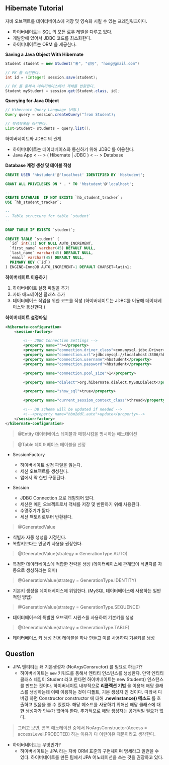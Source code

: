 
## Hibernate Tutorial
자바 오브젝트를 데이터베이스에 저장 및 영속화 시킬 수 있는 프레임워크이다. 
* 하이버네이트는 SQL 의 모든 로우 레벨을 다루고 있다.
* 개발함에 있어서 JDBC 코드를 최소화한다.
* 하이버네이트는 ORM 을 제공한다.

__Saving a Java Object With Hibernate__
```java
Student student = new Student("홍", "길동", "hong@gmail.com")

// PK 를 리턴한다.
int id = (Integer) session.save(student); 

// PK 를 통해서 데이터베이스에서 객체를 반환한다.
Student myStudent = session.get(Student.class, id);
```

__Querying for Java Object__
```java
// Hibernate Query Language (HQL)
Query query = session.createQuery("from Student);

// 학생목록을 리턴한다.
List<Student> students = query.list();
```

하이버네이트와 JDBC 의 관계
* 하이버네이트는 데이터베이스와 통신하기 위해 JDBC 를 이용한다.
* Java App < -- > ( Hibernate | JDBC ) < -- > Database

__Database 계정 생성 및 테이블 작성__
```sql
CREATE USER 'hbstudent'@'localhost' IDENTIFIED BY 'hbstudent';

GRANT ALL PRIVILEGES ON * . * TO 'hbstudent'@'localhost';

-- 
CREATE DATABASE  IF NOT EXISTS `hb_student_tracker`;
USE `hb_student_tracker`;

--
-- Table structure for table `student`
--

DROP TABLE IF EXISTS `student`;

CREATE TABLE `student` (
  `id` int(11) NOT NULL AUTO_INCREMENT,
  `first_name` varchar(45) DEFAULT NULL,
  `last_name` varchar(45) DEFAULT NULL,
  `email` varchar(45) DEFAULT NULL,
  PRIMARY KEY (`id`)
) ENGINE=InnoDB AUTO_INCREMENT=1 DEFAULT CHARSET=latin1;
```

__하이버네이트 이용하기__
1. 하이버네이트 설정 파일을 추가
2. 자바 애노테이션 클래스 추가
3. 데이터베이스 작업을 위한 코드를 작성
(하이버네이트는 JDBC를 이용해 데이터베이스와 통신한다.)

__하이버네이트 설정파일__
```xml
<hibernate-configuration>
    <session-factory>

        <!-- JDBC Connection Settings -->
        <property name=""></property>
        <property name="connection.driver_class">com.mysql.jdbc.Driver</property>
        <property name="connection.url">jdbc:mysql://localohost:3306/hb_student_tracker?useSSL=false&serverTimezone=UTC</property>
        <property name="connection.username">hbstudent</property>
        <property name="connection.password">hbstudent</property>

        <property name="connection.pool_size">1</property>

        <property name="dialect">org.hibernate.dialect.MySQLDialect</property>

        <property name="show_sql">true</property>

        <property name="current_session_context_class">thread</property>

        <!-- DB schema will be updated if needed -->
        <!--<property name="hbm2ddl.auto">update</property>-->
    </session-factory>
</hibernate-configuration>
```

> @Entity
데이터베이스 테이블과 매핑시킴을 명시하는 애노테이션

> @Table
데이터베이스 테이블을 선정

- SessionFactory
    - 하이버네이트 설정 파일을 읽는다.
    - 세션 오브젝트를 생성한다.
    - 앱에서 딱 한번 구동된다.

- Session
    - JDBC Connection 으로 래핑되어 있다.
    - 세션은 메인 오브젝트로서 객체를 저장 및 반환하기 위해 사용된다.
    - 수명주기가 짧다
    - 세션 팩토리로부터 반환된다.

> @GeneratedValue
- 식별자 자동 생성을 지정한다.
- 복합키보다는 인공키 사용을 권장한다.

> @GeneratedValue(strategy = GenerationType.AUTO)
- 특정한 데이터베이스에 적합한 전략을 생성 (데이터베이스에 관계없이 식별자를 자동으로 생성하라는 의미)

> @GenerationValue(strategy = GenerationType.IDENTITY)
- 기본키 생성을 데이터베이스에 위임한다. (MySQL 데이터베이스에 사용하는 일반적인 방법)

> @GenerationValue(strategy = GenerationType.SEQUENCE)
- 데이터베이스의 특별한 오브젝트 시퀀스를 사용하여 기본키를 생성

> @GenerationValue(strategy = GenerationType.TABLE)
- 데이터베이스 키 생성 전용 테이블을 하나 만들고 이를 사용하여 기본키를 생성

## Question
- JPA 엔티티는 왜 기본생성자 (NoArgsConsructor) 를 필요로 하는가?
    - 하이버네이트는 ```new``` 키워드를 통해서 엔티티 인스턴스를 생성한다. 만약 엔티티 클래스 네임이 Student 라고 한다면 하이버네이트는 new Student() 인스턴스를  만드는 것이다. 하이버네이트 내부적으로 __리플렉션 기법__ 을 이용해 해당 클래스를 생성하는데 이때 이용하는 것이 디폴트, 기본 생성자 인 것이다. 따라서 디버깅 하면 Constructor constructor 에 대해 __.newInstance() 메소드__ 를 호출하고 있음을 볼 수 있었다. 해당 메소드를 사용하기 위해선 해당 클래스에 대한 생성자가 인수가 없어야 한다. 추가적으로 해당 생성자는 공개적일 필요가 없다. 

> 그러고 보면, 롬복 애노테이션 중에서 NoArgsConstructor(Access = accessLevel.PROECTED) 하는 이유가 다 이런이유 때문이라고 생각한다.
 
- 하이버네이트는 무엇인가?
    - 하이버네이트는 JPA 라는 자바 ORM 표준의 구현체이며 명세라고 일컫을 수 있다. 하이버네이트를 만든 팀에서 JPA 어노테이션을 쓰는 것을 권장하고 있다.
